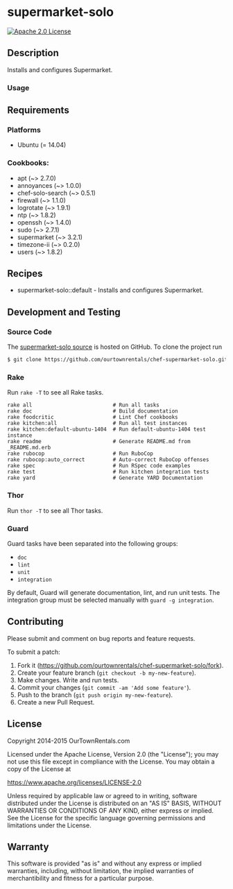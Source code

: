 # supermarket-solo

[![Apache 2.0 License](https://img.shields.io/badge/license-Apache_2.0-red.svg)](./LICENSE.txt)

## Description

Installs and configures Supermarket.

### Usage


## Requirements

### Platforms

* Ubuntu (= 14.04)

### Cookbooks:

* apt (~> 2.7.0)
* annoyances (~> 1.0.0)
* chef-solo-search (~> 0.5.1)
* firewall (~> 1.1.0)
* logrotate (~> 1.9.1)
* ntp (~> 1.8.2)
* openssh (~> 1.4.0)
* sudo (~> 2.7.1)
* supermarket (~> 3.2.1)
* timezone-ii (~> 0.2.0)
* users (~> 1.8.2)

## Recipes

* supermarket-solo::default - Installs and configures Supermarket.

## Development and Testing

### Source Code

The [supermarket-solo source](https://github.com/ourtownrentals/chef-supermarket-solo)
is hosted on GitHub.
To clone the project run

```bash
$ git clone https://github.com/ourtownrentals/chef-supermarket-solo.git
```

### Rake

Run `rake -T` to see all Rake tasks.

```
rake all                          # Run all tasks
rake doc                          # Build documentation
rake foodcritic                   # Lint Chef cookbooks
rake kitchen:all                  # Run all test instances
rake kitchen:default-ubuntu-1404  # Run default-ubuntu-1404 test instance
rake readme                       # Generate README.md from _README.md.erb
rake rubocop                      # Run RuboCop
rake rubocop:auto_correct         # Auto-correct RuboCop offenses
rake spec                         # Run RSpec code examples
rake test                         # Run kitchen integration tests
rake yard                         # Generate YARD Documentation
```

### Thor

Run `thor -T` to see all Thor tasks.

### Guard

Guard tasks have been separated into the following groups:

- `doc`
- `lint`
- `unit`
- `integration`

By default, Guard will generate documentation, lint, and run unit tests.
The integration group must be selected manually with `guard -g integration`.

## Contributing

Please submit and comment on bug reports and feature requests.

To submit a patch:

1. Fork it (https://github.com/ourtownrentals/chef-supermarket-solo/fork).
2. Create your feature branch (`git checkout -b my-new-feature`).
3. Make changes. Write and run tests.
4. Commit your changes (`git commit -am 'Add some feature'`).
5. Push to the branch (`git push origin my-new-feature`).
6. Create a new Pull Request.

## License

Copyright 2014-2015 OurTownRentals.com

Licensed under the Apache License, Version 2.0 (the "License");
you may not use this file except in compliance with the License.
You may obtain a copy of the License at

https://www.apache.org/licenses/LICENSE-2.0

Unless required by applicable law or agreed to in writing, software
distributed under the License is distributed on an "AS IS" BASIS,
WITHOUT WARRANTIES OR CONDITIONS OF ANY KIND, either express or implied.
See the License for the specific language governing permissions and
limitations under the License.

## Warranty

This software is provided "as is" and without any express or
implied warranties, including, without limitation, the implied
warranties of merchantibility and fitness for a particular
purpose.
